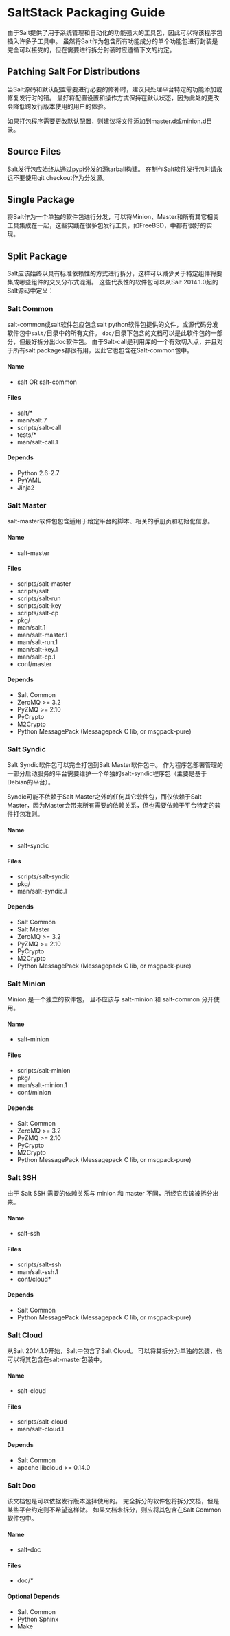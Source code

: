 # SaltStack Packaging Guide

由于Salt提供了用于系统管理和自动化的功能强大的工具包，因此可以将该程序包插入许多子工具中。 虽然将Salt作为包含所有功能成分的单个功能包进行封装是完全可以接受的，但在需要进行拆分封装时应遵循下文的约定。

## Patching Salt For Distributions

当Salt源码和默认配置需要进行必要的修补时，建议只处理平台特定的功能添加或修复发行时的错。 最好将配置设置和操作方式保持在默认状态，因为此处的更改会降低跨发行版本使用的用户的体验。

如果打包程序需要更改默认配置，则建议将文件添加到master.d或minion.d目录。

## Source Files

Salt发行包应始终从通过pypi分发的源tarball构建。 在制作Salt软件发行包时请永远不要使用git checkout作为分发源。
## Single Package

将Salt作为一个单独的软件包进行分发，可以将Minion、Master和所有其它相关工具集成在一起，这些实践在很多包发行工具，如FreeBSD，中都有很好的实现。
## Split Package

Salt应该始终以具有标准依赖性的方式进行拆分，这样可以减少关于特定组件将要集成哪些组件的交叉分布式混淆。 这些代表性的软件包可以从Salt 2014.1.0起的Salt源码中定义：
### Salt Common

salt-common或salt软件包应包含salt python软件包提供的文件，或源代码分发软件包中`salt/`目录中的所有文件。 `doc/`目录下包含的文档可以是此软件包的一部分，但最好拆分出doc软件包。 由于Salt-call是利用库的一个有效切入点，并且对于所有salt packages都很有用，因此它也包含在Salt-common包中。

#### Name
- salt OR salt-common

#### Files
- salt/*
- man/salt.7
- scripts/salt-call
- tests/*
- man/salt-call.1

#### Depends
- Python 2.6-2.7
- PyYAML
- Jinja2

### Salt Master

salt-master软件包包含适用于给定平台的脚本、相关的手册页和初始化信息。
#### Name
- salt-master

#### Files
- scripts/salt-master
- scripts/salt
- scripts/salt-run
- scripts/salt-key
- scripts/salt-cp
- pkg/<master init data>
- man/salt.1
- man/salt-master.1
- man/salt-run.1
- man/salt-key.1
- man/salt-cp.1
- conf/master

#### Depends
- Salt Common
- ZeroMQ >= 3.2
- PyZMQ >= 2.10
- PyCrypto
- M2Crypto
- Python MessagePack (Messagepack C lib, or msgpack-pure)

### Salt Syndic

Salt Syndic软件包可以完全打包到Salt Master软件包中。 作为程序包部署管理的一部分启动服务的平台需要维护一个单独的salt-syndic程序包（主要是基于Debian的平台）。

Syndic可能不依赖于Salt Master之外的任何其它软件包，而仅依赖于Salt Master，因为Master会带来所有需要的依赖关系，但也需要依赖于平台特定的软件打包准则。

#### Name
- salt-syndic

#### Files
- scripts/salt-syndic
- pkg/<syndic init data>
- man/salt-syndic.1

#### Depends
- Salt Common
- Salt Master
- ZeroMQ >= 3.2
- PyZMQ >= 2.10
- PyCrypto
- M2Crypto
- Python MessagePack (Messagepack C lib, or msgpack-pure)

### Salt Minion

Minion 是一个独立的软件包， 且不应该与 salt-minion 和 salt-common 分开使用。
#### Name
- salt-minion

#### Files
- scripts/salt-minion
- pkg/<minion init data>
- man/salt-minion.1
- conf/minion

#### Depends
- Salt Common
- ZeroMQ >= 3.2
- PyZMQ >= 2.10
- PyCrypto
- M2Crypto
- Python MessagePack (Messagepack C lib, or msgpack-pure)

### Salt SSH

由于 Salt SSH 需要的依赖关系与 minion 和 master 不同，所经它应该被拆分出来。
#### Name
- salt-ssh

#### Files
- scripts/salt-ssh
- man/salt-ssh.1
- conf/cloud*

#### Depends
- Salt Common
- Python MessagePack (Messagepack C lib, or msgpack-pure)

### Salt Cloud

从Salt 2014.1.0开始，Salt中包含了Salt Cloud。 可以将其拆分为单独的包装，也可以将其包含在salt-master包装中。
#### Name
- salt-cloud

#### Files
- scripts/salt-cloud
- man/salt-cloud.1

#### Depends
- Salt Common
- apache libcloud >= 0.14.0

### Salt Doc

该文档包是可以依据发行版本选择使用的。 完全拆分的软件包将拆分文档，但是某些平台约定则不希望这样做。 如果文档未拆分，则应将其包含在Salt Common软件包中。
#### Name
- salt-doc

#### Files
- doc/*

#### Optional Depends
- Salt Common
- Python Sphinx
- Make
